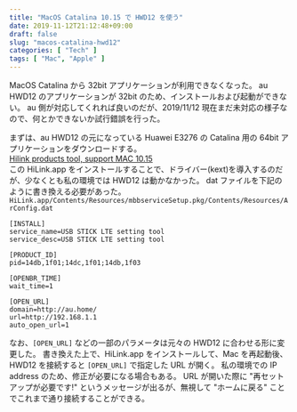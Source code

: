 ```yaml
---
title: "MacOS Catalina 10.15 で HWD12 を使う"
date: 2019-11-12T21:12:48+09:00
draft: false
slug: "macos-catalina-hwd12"
categories: [ "Tech" ]
tags: [ "Mac", "Apple" ]
---
```


MacOS Catalina から 32bit アプリケーションが利用できなくなった。
au HWD12 のアプリケーションが 32bit のため、インストールおよび起動ができない。
au 側が対応してくれれば良いのだが、2019/11/12 現在まだ未対応の様子なので、何とかできないか試行錯誤を行った。

<!--more-->
<script data-ad-client="ca-pub-5789665443108201" async src="https://pagead2.googlesyndication.com/pagead/js/adsbygoogle.js"></script>
まずは、au HWD12 の元になっている Huawei E3276 の Catalina 用の 64bit アプリケーションをダウンロードする。  
[Hilink products tool, support MAC 10.15](https://consumer-tkb.huawei.com/tkbapp/downloadWebsiteService?websiteId=1697201)  
この HiLink.app をインストールすることで、ドライバー(kext)を導入するのだが、少なくとも私の環境では HWD12 は動かなかった。
dat ファイルを下記のように書き換える必要があった。  
`HiLink.app/Contents/Resources/mbbserviceSetup.pkg/Contents/Resources/ArConfig.dat`

```
[INSTALL]
service_name=USB STICK LTE setting tool
service_desc=USB STICK LTE setting tool

[PRODUCT_ID]
pid=14db,1f01;14dc,1f01;14db,1f03

[OPENBR_TIME]
wait_time=1

[OPEN_URL]
domain=http://au.home/
url=http://192.168.1.1
auto_open_url=1
```

なお、`[OPEN_URL]` などの一部のパラメータは元々の HWD12 に合わせる形に変更した。
書き換えた上で、HiLink.app をインストールして、Mac を再起動後、HWD12 を接続すると `[OPEN_URL]` で指定した URL が開く。
私の環境での IP address のため、修正が必要になる場合もある。
URL が開いた際に "再セットアップが必要です!" というメッセージが出るが、無視して "ホームに戻る" ことでこれまで通り接続することができる。
